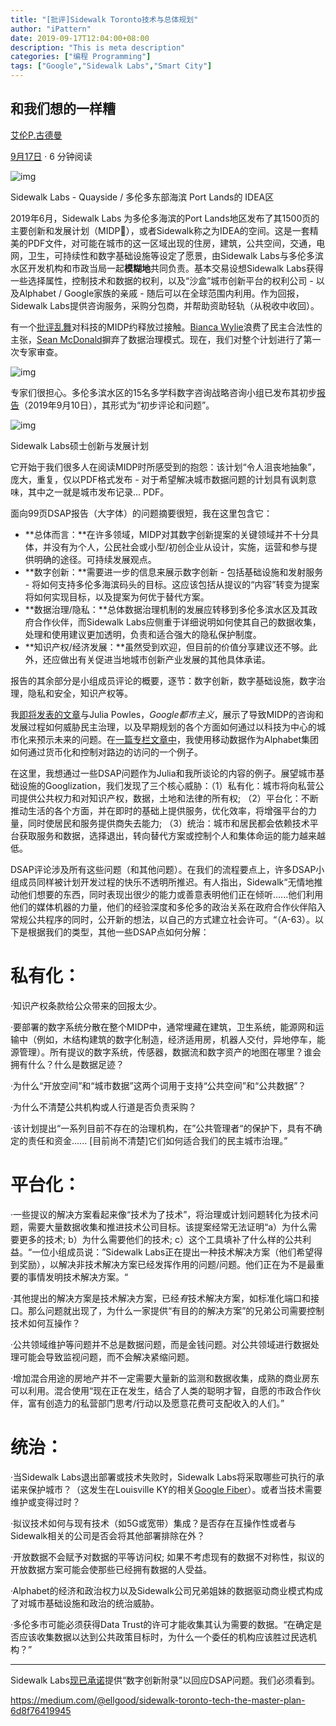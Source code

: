 ```yaml
---
title: "[批评]Sidewalk Toronto技术与总体规划"
author: "iPattern"
date: 2019-09-17T12:04:00+08:00
description: "This is meta description"
categories: ["编程 Programming"]
tags: ["Google","Sidewalk Labs","Smart City"]
---
```


## 和我们想的一样糟

[艾伦P.古德曼](https://medium.com/@ellgood?source=post_page-----6d8f76419945----------------------)

[9月17日](https://medium.com/@ellgood/sidewalk-toronto-tech-the-master-plan-6d8f76419945?source=post_page-----6d8f76419945----------------------) · 6 分钟阅读



![img](https://tva1.sinaimg.cn/large/006y8mN6gy1g72dnrj1svj31to0pdtzr.jpg)

Sidewalk Labs - Quayside / 多伦多东部海滨 Port Lands的 IDEA区

2019年6月，Sidewalk Labs 为多伦多海滨的Port Lands地区发布了其1500页的主要创新和发展计划（MIDP🔗），或者Sidewalk称之为IDEA的空间。这是一套精美的PDF文件，对可能在城市的这一区域出现的住房，建筑，公共空间，交通，电网，卫生，可持续性和数字基础设施等设定了愿景，由Sidewalk Labs与多伦多滨水区开发机构和市政当局一起**模糊地**共同负责。基本交易设想Sidewalk Labs获得一些选择属性，控制技术和数据的权利，以及“沙盒”城市创新平台的权利公司 - 以及Alphabet / Google家族的亲戚 - 随后可以在全球范围内利用。作为回报，Sidewalk Labs提供咨询服务，采购分包商，并帮助资助轻轨（从税收中收回）。

有一个[批评乱舞](https://theconversation.com/sidewalk-torontos-master-plan-raises-urgent-concerns-about-data-and-privacy-121025)对科技的MIDP约释放过接触。[Bianca Wylie](https://medium.com/@biancawylie)浪费了民主合法性的主张，[Sean McDonald](https://medium.com/swlh/midp-the-data-governance-proposal-55272767dd40)摒弃了数据治理模式。现在，我们对整个计划进行了第一次专家审查。



![img](https://tva1.sinaimg.cn/large/006y8mN6gy1g72dnr4rouj308d04ndfy.jpg)

专家们很担心。多伦多滨水区的15名多学科数字咨询战略咨询小组已发布其初步[报告](https://waterfrontoronto.ca/nbe/wcm/connect/waterfront/30c682ff-8172-49dc-bf63-09b2a2f1845a/DSAP+Preliminary+Commentary+-+September+10%2C+2019.pdf?MOD=AJPERES&CONVERT_TO=url&CACHEID=30c682ff-8172-49dc-bf63-09b2a2f1845a)（2019年9月10日），其形式为“初步评论和问题”。



![img](https://tva1.sinaimg.cn/large/006y8mN6gy1g72dnqjip1j306f062weh.jpg)

Sidewalk Labs硕士创新与发展计划

它开始于我们很多人在阅读MIDP时所感受到的抱怨：该计划“令人沮丧地抽象”，庞大，重复，仅以PDF格式发布 - 对于希望解决城市数据问题的计划具有讽刺意味，其中之一就是城市发布记录... PDF。

面向99页DSAP报告（大字体）的问题摘要很短，我在这里包含它：

- **总体而言：**在许多领域，MIDP对其数字创新提案的关键领域并不十分具体，并没有为个人，公民社会或小型/初创企业从设计，实施，运营和参与提供明确的途径。可持续发展观点。
- **数字创新：**需要进一步的信息来展示数字创新 - 包括基础设施和发射服务 - 将如何支持多伦多海滨码头的目标。这应该包括从提议的“内容”转变为提案将如何实现目标，以及提案为何优于替代方案。
- **数据治理/隐私：**总体数据治理机制的发展应转移到多伦多滨水区及其政府合作伙伴，而Sidewalk Labs应侧重于详细说明如何使其自己的数据收集，处理和使用建议更加透明，负责和适合强大的隐私保护制度。
- **知识产权/经济发展：**虽然受到欢迎，但目前的价值分享建议还不够。此外，还应做出有关促进当地城市创新产业发展的其他具体承诺。

报告的其余部分是小组成员评论的概要，逐节：数字创新，数字基础设施，数字治理，隐私和安全，知识产权等。

我[即将发表的文章](https://papers.ssrn.com/sol3/papers.cfm?abstract_id=3390610)与Julia Powles，*Google都市主义*，展示了导致MIDP的咨询和发展过程如何威胁民主治理，以及早期规划的各个方面如何通过以科技为中心的城市化来预示未来的问题。在[一篇专栏文章中](https://www.theglobeandmail.com/opinion/article-curb-its-enthusiasm-why-sidewalk-labs-fast-moving-plans-for-toronto)，我使用移动数据作为Alphabet集团如何通过货币化和控制对路边的访问的一个例子。

在这里，我想通过一些DSAP问题作为Julia和我所谈论的内容的例子。展望城市基础设施的Googlization，我们发现了三个核心威胁：（1）私有化：城市将向私营公司提供公共权力和对知识产权，数据，土地和法律的所有权; （2）平台化：不断推动生活的各个方面，并在即时的基础上提供服务，优化效率，将增强平台的力量，同时使居民和服务提供商失去能力; （3）统治：城市和居民都会依赖技术平台获取服务和数据，选择退出，转向替代方案或控制个人和集体命运的能力越来越低。

DSAP评论涉及所有这些问题（和其他问题）。在我们的流程要点上，许多DSAP小组成员同样被计划开发过程的快乐不透明所推迟。有人指出，Sidewalk“无情地推动他们想要的东西，同时表现出很少的能力或善意表明他们正在倾听......他们利用他们的媒体机器的力量，他们的经验深度和多伦多的政治关系在政府合作伙伴陷入常规公共程序的同时，公开新的想法，以自己的方式建立社会许可。“（A-63）。以下是根据我们的类型，其他一些DSAP点如何分解：

# **私有化：**

·知识产权条款给公众带来的回报太少。

·要部署的数字系统分散在整个MIDP中，通常埋藏在建筑，卫生系统，能源网和运输中（例如，木结构建筑的数字化制造，经济适用房，机器人交付，异地停车，能源管理）。所有提议的数字系统，传感器，数据流和数字资产的地图在哪里？谁会拥有什么？什么是数据足迹？

·为什么“开放空间”和“城市数据”这两个词用于支持“公共空间”和“公共数据”？

·为什么不清楚公共机构或人行道是否负责采购？

·该计划提出“一系列目前不存在的治理机构，在”公共管理者“的保护下，具有不确定的责任和资金...... [目前尚不清楚]它们如何适合我们的民主城市治理。”

# **平台化：**

·一些提议的解决方案看起来像“技术为了技术”，将治理或计划问题转化为技术问题，需要大量数据收集和推进技术公司目标。该提案经常无法证明“a）为什么需要更多的技术; b）为什么需要他们的技术; c）这个工具填补了什么样的公共利益。“一位小组成员说：”Sidewalk Labs正在提出一种技术解决方案（他们希望得到奖励），以解决非技术解决方案已经发挥作用的问题/问题。他们正在为不是最重要的事情发明技术解决方案。“

·其他提出的解决方案是技术解决方案，已经*有*技术解决方案，如标准化端口和接口。那么问题就出现了，为什么一家提供“有目的的解决方案”的兄弟公司需要控制技术如何互操作？

·公共领域维护等问题并不总是数据问题，而是金钱问题。对公共领域进行数据处理可能会导致监视问题，而不会解决紧缩问题。

·增加混合用途的房地产并不一定需要大量新的监测和数据收集，成熟的商业房东可以利用。混合使用“现在正在发生，结合了人类的聪明才智，自愿的市政合作伙伴，富有创造力的私营部门思考/行动以及愿意花费可支配收入的人们。”

# **统治：**

·当Sidewalk Labs退出部署或技术失败时，Sidewalk Labs将采取哪些可执行的承诺来保护城市？（这发生在Louisville KY的相关[Google Fiber](https://www.businessinsider.com.au/google-fiber-louisville-shutdown-2019-2)）。或者当技术需要维护或变得过时？

·拟议技术如何与现有技术（如5G或宽带）集成？是否存在互操作性或者与Sidewalk相关的公司是否会将其他部署排除在外？

·开放数据不会赋予对数据的平等访问权; 如果不考虑现有的数据不对称性，拟议的开放数据方案可能会使那些已经拥有数据的人受益。

·Alphabet的经济和政治权力以及Sidewalk公司兄弟姐妹的数据驱动商业模式构成了对城市基础设施和政治的统治威胁。

·多伦多市可能必须获得Data Trust的许可才能收集其认为需要的数据。“在确定是否应该收集数据以达到公共政策目标时，为什么一个委任的机构应该胜过民选机构？”

****

Sidewalk Labs[现已承诺](https://www.thestar.com/news/gta/2019/09/12/sidewalk-labs-crafting-an-appendix-to-further-explain-data-privacy-technology-behind-its-master-plan-proposal-for-quayside.html)提供“数字创新附录”以回应DSAP问题。我们必须看到。



https://medium.com/@ellgood/sidewalk-toronto-tech-the-master-plan-6d8f76419945